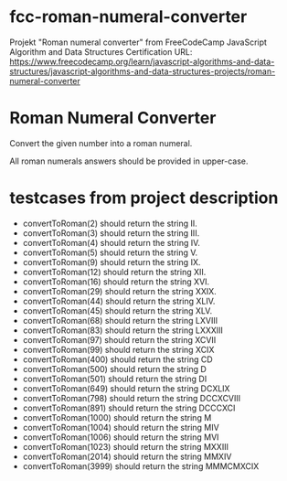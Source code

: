 # fcc-roman-numeral-converter
Projekt "Roman numeral converter" from FreeCodeCamp JavaScript Algorithm and Data Structures Certification URL: https://www.freecodecamp.org/learn/javascript-algorithms-and-data-structures/javascript-algorithms-and-data-structures-projects/roman-numeral-converter

# Roman Numeral Converter
Convert the given number into a roman numeral.

All roman numerals answers should be provided in upper-case.


# testcases from project description
* convertToRoman(2) should return the string II.
* convertToRoman(3) should return the string III.
* convertToRoman(4) should return the string IV.
* convertToRoman(5) should return the string V.
* convertToRoman(9) should return the string IX.
* convertToRoman(12) should return the string XII.
* convertToRoman(16) should return the string XVI.
* convertToRoman(29) should return the string XXIX.
* convertToRoman(44) should return the string XLIV.
* convertToRoman(45) should return the string XLV.
* convertToRoman(68) should return the string LXVIII
* convertToRoman(83) should return the string LXXXIII
* convertToRoman(97) should return the string XCVII
* convertToRoman(99) should return the string XCIX
* convertToRoman(400) should return the string CD
* convertToRoman(500) should return the string D
* convertToRoman(501) should return the string DI
* convertToRoman(649) should return the string DCXLIX
* convertToRoman(798) should return the string DCCXCVIII
* convertToRoman(891) should return the string DCCCXCI
* convertToRoman(1000) should return the string M
* convertToRoman(1004) should return the string MIV
* convertToRoman(1006) should return the string MVI
* convertToRoman(1023) should return the string MXXIII
* convertToRoman(2014) should return the string MMXIV
* convertToRoman(3999) should return the string MMMCMXCIX